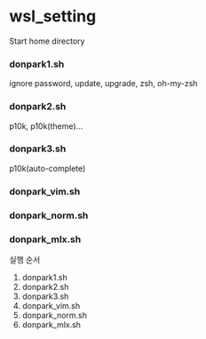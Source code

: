 # wsl_setting

Start home directory

### donpark1.sh
ignore password, update, upgrade, zsh, oh-my-zsh

### donpark2.sh
p10k, p10k(theme)...

### donpark3.sh
p10k(auto-complete)

### donpark_vim.sh
### donpark_norm.sh
### donpark_mlx.sh

실행 순서
1. donpark1.sh
2. donpark2.sh
3. donpark3.sh
4. donpark_vim.sh
5. donpark_norm.sh
6. donpark_mlx.sh
